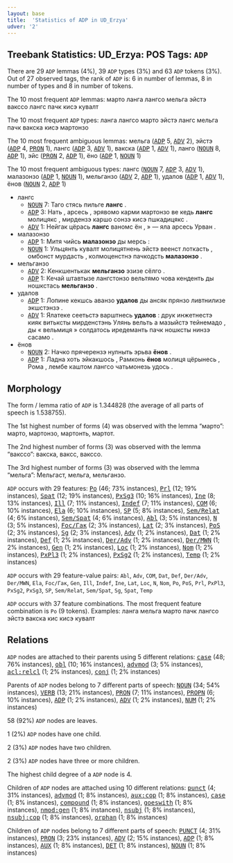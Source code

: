 ```yaml
---
layout: base
title:  'Statistics of ADP in UD_Erzya'
udver: '2'
---
```


## Treebank Statistics: UD_Erzya: POS Tags: `ADP`

There are 29 `ADP` lemmas (4%), 39 `ADP` types (3%) and 63 `ADP` tokens (3%).
Out of 27 observed tags, the rank of `ADP` is: 6 in number of lemmas, 8 in number of types and 8 in number of tokens.

The 10 most frequent `ADP` lemmas: марто ланга лангсо мельга эйстэ вакссо лангс пачк кисэ кувалт

The 10 most frequent `ADP` types:  ланга лангсо марто эйстэ лангс мельга пачк вакска кисэ мартонзо

The 10 most frequent ambiguous lemmas: мельга (<tt><a href="myv-pos-ADP.html">ADP</a></tt> 5, <tt><a href="myv-pos-ADV.html">ADV</a></tt> 2), эйстэ (<tt><a href="myv-pos-ADP.html">ADP</a></tt> 4, <tt><a href="myv-pos-PRON.html">PRON</a></tt> 1), лангс (<tt><a href="myv-pos-ADP.html">ADP</a></tt> 3, <tt><a href="myv-pos-ADV.html">ADV</a></tt> 1), вакска (<tt><a href="myv-pos-ADP.html">ADP</a></tt> 1, <tt><a href="myv-pos-ADV.html">ADV</a></tt> 1), ланго (<tt><a href="myv-pos-NOUN.html">NOUN</a></tt> 8, <tt><a href="myv-pos-ADP.html">ADP</a></tt> 1), эйс (<tt><a href="myv-pos-PRON.html">PRON</a></tt> 2, <tt><a href="myv-pos-ADP.html">ADP</a></tt> 1), ёно (<tt><a href="myv-pos-ADP.html">ADP</a></tt> 1, <tt><a href="myv-pos-NOUN.html">NOUN</a></tt> 1)

The 10 most frequent ambiguous types:  лангс (<tt><a href="myv-pos-NOUN.html">NOUN</a></tt> 7, <tt><a href="myv-pos-ADP.html">ADP</a></tt> 3, <tt><a href="myv-pos-ADV.html">ADV</a></tt> 1), малазонзо (<tt><a href="myv-pos-ADP.html">ADP</a></tt> 1, <tt><a href="myv-pos-NOUN.html">NOUN</a></tt> 1), мельганзо (<tt><a href="myv-pos-ADV.html">ADV</a></tt> 2, <tt><a href="myv-pos-ADP.html">ADP</a></tt> 1), удалов (<tt><a href="myv-pos-ADP.html">ADP</a></tt> 1, <tt><a href="myv-pos-ADV.html">ADV</a></tt> 1), ёнов (<tt><a href="myv-pos-NOUN.html">NOUN</a></tt> 2, <tt><a href="myv-pos-ADP.html">ADP</a></tt> 1)


* лангс
  * <tt><a href="myv-pos-NOUN.html">NOUN</a></tt> 7: Таго стясь пильге <b>лангс</b> .
  * <tt><a href="myv-pos-ADP.html">ADP</a></tt> 3: Нать , арсесь , эрявомо карми мартонзо ве кедь <b>лангс</b> молицякс , мирдензэ каршо сонзэ кисэ пшкадицякс .
  * <tt><a href="myv-pos-ADV.html">ADV</a></tt> 1: Нейгак цёрась <b>лангс</b> ваномс ён , » — яла арсесь Урван .
* малазонзо
  * <tt><a href="myv-pos-ADP.html">ADP</a></tt> 1: Митя чийсь <b>малазонзо</b> ды мерсь :
  * <tt><a href="myv-pos-NOUN.html">NOUN</a></tt> 1: Ульцянть кувалт молицятнень эйстэ веенст лоткасть , омбонст мурдасть , колмоценстнэ пачкодсть <b>малазонзо</b> .
* мельганзо
  * <tt><a href="myv-pos-ADV.html">ADV</a></tt> 2: Кенкшентькак <b>мельганзо</b> эзизе сёлго .
  * <tt><a href="myv-pos-ADP.html">ADP</a></tt> 1: Кечай штавтызе лангстонзо вельтямо чова кенденть ды ношкстась <b>мельганзо</b> .
* удалов
  * <tt><a href="myv-pos-ADP.html">ADP</a></tt> 1: Лопине кекшсь аванзо <b>удалов</b> ды ансяк прянзо ливтнилизе экшстэнзэ .
  * <tt><a href="myv-pos-ADV.html">ADV</a></tt> 1: Ялатеке сеетьстэ варштнесь <b>удалов</b> : друк инжетнестэ кияк витьксты мирденстэнь Улянь вельть а мазыйстэ тейнемадо , ды « вельмиця » солдатось иредеманть пачк ношксты нинзэ сасамо .
* ёнов
  * <tt><a href="myv-pos-NOUN.html">NOUN</a></tt> 2: Начко прячерензэ нулныть эрьва <b>ёнов</b> .
  * <tt><a href="myv-pos-ADP.html">ADP</a></tt> 1: Ладна хоть эйкакшось , Рамконь <b>ёнов</b> молиця цёрынесь , Рома , лембе каштом лангсо чатьмонезь удось .

## Morphology

The form / lemma ratio of `ADP` is 1.344828 (the average of all parts of speech is 1.538755).

The 1st highest number of forms (4) was observed with the lemma “марто”: марто, мартонзо, мартонть, мартот.

The 2nd highest number of forms (3) was observed with the lemma “вакссо”: вакска, ваксс, вакссо.

The 3rd highest number of forms (3) was observed with the lemma “мельга”: Мельгаст, мельга, мельганзо.

`ADP` occurs with 29 features: <tt><a href="myv-feat-Po.html">Po</a></tt> (46; 73% instances), <tt><a href="myv-feat-Prl.html">Prl</a></tt> (12; 19% instances), <tt><a href="myv-feat-Spat.html">Spat</a></tt> (12; 19% instances), <tt><a href="myv-feat-PxSg3.html">PxSg3</a></tt> (10; 16% instances), <tt><a href="myv-feat-Ine.html">Ine</a></tt> (8; 13% instances), <tt><a href="myv-feat-Ill.html">Ill</a></tt> (7; 11% instances), <tt><a href="myv-feat-Indef.html">Indef</a></tt> (7; 11% instances), <tt><a href="myv-feat-COM.html">COM</a></tt> (6; 10% instances), <tt><a href="myv-feat-Ela.html">Ela</a></tt> (6; 10% instances), <tt><a href="myv-feat-SP.html">SP</a></tt> (5; 8% instances), <tt><a href="myv-feat-Sem/Relat.html">Sem/Relat</a></tt> (4; 6% instances), <tt><a href="myv-feat-Sem/Spat.html">Sem/Spat</a></tt> (4; 6% instances), <tt><a href="myv-feat-Abl.html">Abl</a></tt> (3; 5% instances), <tt><a href="myv-feat-N.html">N</a></tt> (3; 5% instances), <tt><a href="myv-feat-Foc/Гак.html">Foc/Гак</a></tt> (2; 3% instances), <tt><a href="myv-feat-Lat.html">Lat</a></tt> (2; 3% instances), <tt><a href="myv-feat-PoS.html">PoS</a></tt> (2; 3% instances), <tt><a href="myv-feat-Sg.html">Sg</a></tt> (2; 3% instances), <tt><a href="myv-feat-Adv.html">Adv</a></tt> (1; 2% instances), <tt><a href="myv-feat-Dat.html">Dat</a></tt> (1; 2% instances), <tt><a href="myv-feat-Def.html">Def</a></tt> (1; 2% instances), <tt><a href="myv-feat-Der/Adv.html">Der/Adv</a></tt> (1; 2% instances), <tt><a href="myv-feat-Der/MWN.html">Der/MWN</a></tt> (1; 2% instances), <tt><a href="myv-feat-Gen.html">Gen</a></tt> (1; 2% instances), <tt><a href="myv-feat-Loc.html">Loc</a></tt> (1; 2% instances), <tt><a href="myv-feat-Nom.html">Nom</a></tt> (1; 2% instances), <tt><a href="myv-feat-PxPl3.html">PxPl3</a></tt> (1; 2% instances), <tt><a href="myv-feat-PxSg2.html">PxSg2</a></tt> (1; 2% instances), <tt><a href="myv-feat-Temp.html">Temp</a></tt> (1; 2% instances)

`ADP` occurs with 29 feature-value pairs: `Abl`, `Adv`, `COM`, `Dat`, `Def`, `Der/Adv`, `Der/MWN`, `Ela`, `Foc/Гак`, `Gen`, `Ill`, `Indef`, `Ine`, `Lat`, `Loc`, `N`, `Nom`, `Po`, `PoS`, `Prl`, `PxPl3`, `PxSg2`, `PxSg3`, `SP`, `Sem/Relat`, `Sem/Spat`, `Sg`, `Spat`, `Temp`

`ADP` occurs with 37 feature combinations.
The most frequent feature combination is `Po` (9 tokens).
Examples: ланга мельга марто пачк лангсо эйстэ вакска кис кисэ кувалт


## Relations

`ADP` nodes are attached to their parents using 5 different relations: <tt><a href="myv-dep-case.html">case</a></tt> (48; 76% instances), <tt><a href="myv-dep-obl.html">obl</a></tt> (10; 16% instances), <tt><a href="myv-dep-advmod.html">advmod</a></tt> (3; 5% instances), <tt><a href="myv-dep-acl-relcl.html">acl:relcl</a></tt> (1; 2% instances), <tt><a href="myv-dep-conj.html">conj</a></tt> (1; 2% instances)

Parents of `ADP` nodes belong to 7 different parts of speech: <tt><a href="myv-pos-NOUN.html">NOUN</a></tt> (34; 54% instances), <tt><a href="myv-pos-VERB.html">VERB</a></tt> (13; 21% instances), <tt><a href="myv-pos-PRON.html">PRON</a></tt> (7; 11% instances), <tt><a href="myv-pos-PROPN.html">PROPN</a></tt> (6; 10% instances), <tt><a href="myv-pos-ADP.html">ADP</a></tt> (1; 2% instances), <tt><a href="myv-pos-ADV.html">ADV</a></tt> (1; 2% instances), <tt><a href="myv-pos-NUM.html">NUM</a></tt> (1; 2% instances)

58 (92%) `ADP` nodes are leaves.

1 (2%) `ADP` nodes have one child.

2 (3%) `ADP` nodes have two children.

2 (3%) `ADP` nodes have three or more children.

The highest child degree of a `ADP` node is 4.

Children of `ADP` nodes are attached using 10 different relations: <tt><a href="myv-dep-punct.html">punct</a></tt> (4; 31% instances), <tt><a href="myv-dep-advmod.html">advmod</a></tt> (1; 8% instances), <tt><a href="myv-dep-aux-cop.html">aux:cop</a></tt> (1; 8% instances), <tt><a href="myv-dep-case.html">case</a></tt> (1; 8% instances), <tt><a href="myv-dep-compound.html">compound</a></tt> (1; 8% instances), <tt><a href="myv-dep-goeswith.html">goeswith</a></tt> (1; 8% instances), <tt><a href="myv-dep-nmod-gen.html">nmod:gen</a></tt> (1; 8% instances), <tt><a href="myv-dep-nsubj.html">nsubj</a></tt> (1; 8% instances), <tt><a href="myv-dep-nsubj-cop.html">nsubj:cop</a></tt> (1; 8% instances), <tt><a href="myv-dep-orphan.html">orphan</a></tt> (1; 8% instances)

Children of `ADP` nodes belong to 7 different parts of speech: <tt><a href="myv-pos-PUNCT.html">PUNCT</a></tt> (4; 31% instances), <tt><a href="myv-pos-PRON.html">PRON</a></tt> (3; 23% instances), <tt><a href="myv-pos-ADV.html">ADV</a></tt> (2; 15% instances), <tt><a href="myv-pos-ADP.html">ADP</a></tt> (1; 8% instances), <tt><a href="myv-pos-AUX.html">AUX</a></tt> (1; 8% instances), <tt><a href="myv-pos-DET.html">DET</a></tt> (1; 8% instances), <tt><a href="myv-pos-NOUN.html">NOUN</a></tt> (1; 8% instances)

